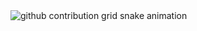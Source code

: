 <picture>
        <source media="(prefers-color-scheme: dark)" srcset="https://raw.githubusercontent.com/danilobezerra2018/danilobezerra2018/output/github-contribution-grid-snake-dark.svg">
        <source media="(prefers-color-scheme: light)" srcset="https://raw.githubusercontent.com/danilobezerra2018/danilobezerra2018/output/github-contribution-grid-snake.svg">
        <img alt="github contribution grid snake animation" src="https://raw.githubusercontent.com/danilobezerra2018/danilobezerra2018/output/github-contribution-grid-snake.svg">
</picture>

